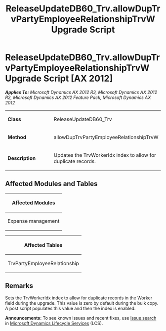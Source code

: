 ﻿---
title: ReleaseUpdateDB60_Trv.allowDupTrvPartyEmployeeRelationshipTrvW Upgrade Script
TOCTitle: ReleaseUpdateDB60_Trv.allowDupTrvPartyEmployeeRelationshipTrvW Upgrade Script
ms:assetid: 62bfd238-99fc-5d48-285d-4b66d8147f63
ms:mtpsurl: https://msdn.microsoft.com/en-us/library/JJ719135(v=AX.60)
ms:contentKeyID: 49708674
ms.date: 05/18/2015
mtps_version: v=AX.60
---

# ReleaseUpdateDB60\_Trv.allowDupTrvPartyEmployeeRelationshipTrvW Upgrade Script [AX 2012]


_**Applies To:** Microsoft Dynamics AX 2012 R3, Microsoft Dynamics AX 2012 R2, Microsoft Dynamics AX 2012 Feature Pack, Microsoft Dynamics AX 2012_

<table>
<colgroup>
<col style="width: 50%" />
<col style="width: 50%" />
</colgroup>
<tbody>
<tr class="odd">
<td><p><strong>Class</strong></p></td>
<td><p>ReleaseUpdateDB60_Trv</p></td>
</tr>
<tr class="even">
<td><p><strong>Method</strong></p></td>
<td><p>allowDupTrvPartyEmployeeRelationshipTrvW</p></td>
</tr>
<tr class="odd">
<td><p><strong>Description</strong></p></td>
<td><p>Updates the TrvWorkerIdx index to allow for duplicate records.</p></td>
</tr>
</tbody>
</table>


## Affected Modules and Tables

<table>
<colgroup>
<col style="width: 100%" />
</colgroup>
<thead>
<tr class="header">
<th><p>Affected Modules</p></th>
</tr>
</thead>
<tbody>
<tr class="odd">
<td><p>Expense management</p></td>
</tr>
</tbody>
</table>


<table>
<colgroup>
<col style="width: 100%" />
</colgroup>
<thead>
<tr class="header">
<th><p>Affected Tables</p></th>
</tr>
</thead>
<tbody>
<tr class="odd">
<td><p>TrvPartyEmployeeRelationship</p></td>
</tr>
</tbody>
</table>


## Remarks

Sets the TrvWorkerIdx index to allow for duplicate records in the Worker field during the upgrade. This value is zero by default during the bulk copy. A post script populates this value and then the index is enabled.

  
**Announcements:** To see known issues and recent fixes, use [Issue search](http://go.microsoft.com/fwlink/?linkid=389258) in [Microsoft Dynamics Lifecycle Services](http://go.microsoft.com/fwlink/?linkid=306505) (LCS).

